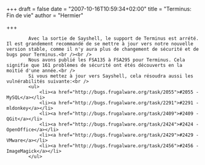 
+++
draft = false
date = "2007-10-16T10:59:34+02:00"
title = "Terminus: Fin de vie"
author = "Hermier"

+++

            Avec la sortie de Sayshell, le support de Terminus est arrété. Il est grandement recommandé de se mettre à jour vers notre nouvelle version stable, comme il n'y aura plus de changement de sécurité et de bugs pour Terminus.<br /><br />
            Nous avons publié les FSA135 à FSA295 pour Terminus. Cela signifie que 161 problèmes de sécurité ont étés découverts en la moitié d'une année.<br />
            Si vous mettez à jour vers Sayshell, cela résoudra aussi les vulnérabilités suivante:<br />
            <ul>
                <li><a href="http://bugs.frugalware.org/task/2055">#2055 - MySQL</a></li>
                <li><a href="http://bugs.frugalware.org/task/2291">#2291 - mldonkey</a></li>
                <li><a href="http://bugs.frugalware.org/task/2409">#2409 - QGit</a></li>
                <li><a href="http://bugs.frugalware.org/task/2424">#2424 - OpenOffice</a></li>
                <li><a href="http://bugs.frugalware.org/task/2429">#2429 - VMware</a></li>
                <li><a href="http://bugs.frugalware.org/task/2456">#2456 - ImageMagick</a></li>
            </ul>
            
        